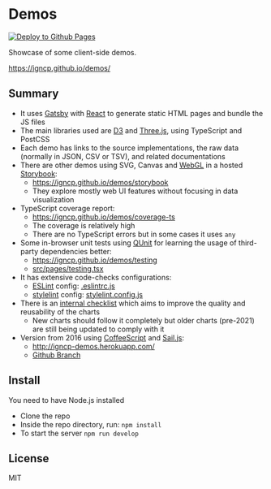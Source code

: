 # Demos

[![Deploy to Github Pages](https://github.com/igncp/demos/actions/workflows/deploy-to-ghpages.yml/badge.svg)](https://github.com/igncp/demos/actions/workflows/deploy-to-ghpages.yml)

Showcase of some client-side demos.

https://igncp.github.io/demos/

## Summary

- It uses [Gatsby](https://www.gatsbyjs.com/) with [React](https://reactjs.org/) to generate static HTML pages and bundle the JS files
- The main libraries used are [D3](https://d3js.org/) and [Three.js](https://threejs.org/), using TypeScript and PostCSS
- Each demo has links to the source implementations, the raw data (normally in JSON, CSV or TSV), and related documentations
- There are other demos using SVG, Canvas and [WebGL](https://get.webgl.org/) in a hosted [Storybook](https://storybook.js.org/):
    - https://igncp.github.io/demos/storybook
    - They explore mostly web UI features without focusing in data visualization
- TypeScript coverage report:
    - https://igncp.github.io/demos/coverage-ts
    - The coverage is relatively high
    - There are no TypeScript errors but in some cases it uses `any`
- Some in-browser unit tests using [QUnit](https://qunitjs.com/) for learning the usage of third-party dependencies better:
    - https://igncp.github.io/demos/testing
    - [src/pages/testing.tsx](./src/pages/testing.tsx)
- It has extensive code-checks configurations:
    - [ESLint](https://eslint.org/) config: [.eslintrc.js](./.eslintrc.js)
    - [stylelint](https://stylelint.io/) config: [stylelint.config.js](./stylelint.config.js)
- There is an [internal checklist](./research/charts-checklist.md) which aims to improve the quality and reusability of the charts
    - New charts should follow it completely but older charts (pre-2021) are still being updated to comply with it
- Version from 2016 using [CoffeeScript](https://coffeescript.org/) and [Sail.js](https://sailsjs.com/): 
    - http://igncp-demos.herokuapp.com/
    - [Github Branch](https://github.com/igncp/demos/tree/2016-version)

## Install

You need to have Node.js installed

- Clone the repo
- Inside the repo directory, run: `npm install`
- To start the server `npm run develop`

## License

MIT
